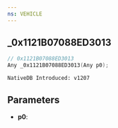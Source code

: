 ```yaml
---
ns: VEHICLE
---
```

## _0x1121B07088ED3013

```c
// 0x1121B07088ED3013
Any _0x1121B07088ED3013(Any p0);
```

```
NativeDB Introduced: v1207
```

## Parameters
* **p0**:
